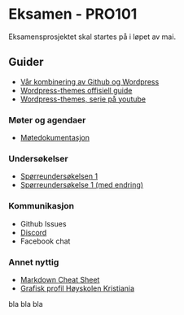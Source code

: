 # Eksamen - PRO101

Eksamensprosjektet skal startes på i løpet av mai.

## Guider

* [Vår kombinering av Github og Wordpress](https://github.com/olaven/PRO101-eksamen/wiki/Guide:-Kombinere-Wordpress-og-Github)
* [Wordpress-themes offisiell guide](https://developer.wordpress.org/themes/getting-started/who-should-read-this-handbook/)
* [Wordpress-themes, serie på youtube](https://www.youtube.com/playlist?list=PLpcSpRrAaOaqMA4RdhSnnNcaqOVpX7qi5)

### Møter og agendaer

* [Møtedokumentasjon](https://docs.google.com/document/d/1FUXLOJg794F6NIIu2mLVjFSWY7_rolldiPLHSG068us/edit)

### Undersøkelser

* [Spørreundersøkelsen 1](https://docs.google.com/forms/d/15b7D72Gg4rgdub0f1uqU4CA9Ao_-V0SKcULedAaiVB8/edit)
* [Spørreundersøkelse 1 (med endring)](https://docs.google.com/forms/d/1UR7eo3kX0v_yvSnWNsZMbWUsGRVToseopP5vBos-1L8/edit)

### Kommunikasjon

* Github Issues
* [Discord](https://discord.gg/FgPVHz)
* Facebook chat

### Annet nyttig

* [Markdown Cheat Sheet](https://github.com/adam-p/markdown-here/wiki/Markdown-Cheatsheet#links)
* [Grafisk profil Høyskolen Kristiania](http://designmanual.kristiania.no/)



bla bla bla
